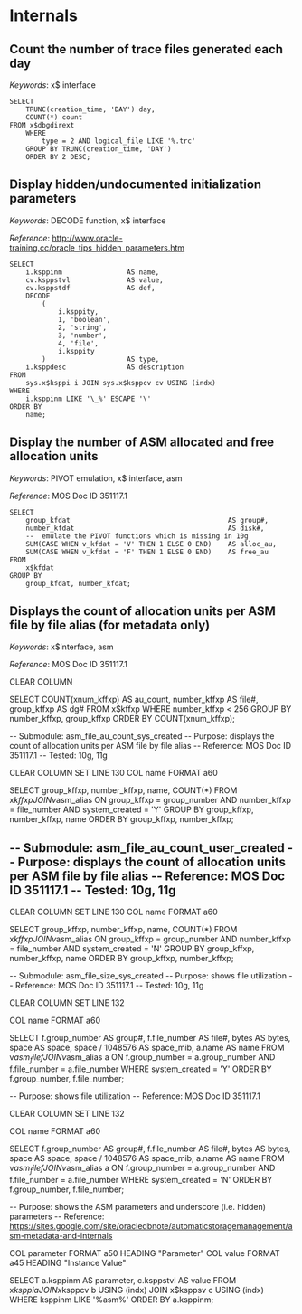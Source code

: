 # Internals

## Count the number of trace files generated each day

*Keywords*: x$ interface

    SELECT
        TRUNC(creation_time, 'DAY') day,
        COUNT(*) count
    FROM x$dbgdirext
        WHERE
            type = 2 AND logical_file LIKE '%.trc'
        GROUP BY TRUNC(creation_time, 'DAY')
        ORDER BY 2 DESC;


## Display hidden/undocumented initialization parameters

*Keywords*: DECODE function, x$ interface

*Reference*: http://www.oracle-training.cc/oracle_tips_hidden_parameters.htm

    SELECT
        i.ksppinm                AS name,
        cv.ksppstvl              AS value,
        cv.ksppstdf              AS def,
        DECODE
            (
                i.ksppity,
                1, 'boolean',
                2, 'string',
                3, 'number',
                4, 'file',
                i.ksppity
            )                    AS type,
        i.ksppdesc               AS description
    FROM
        sys.x$ksppi i JOIN sys.x$ksppcv cv USING (indx)
    WHERE
        i.ksppinm LIKE '\_%' ESCAPE '\'
    ORDER BY
        name;


## Display the number of ASM allocated and free allocation units

*Keywords*: PIVOT emulation, x$ interface, asm

*Reference*: MOS Doc ID 351117.1

    SELECT
        group_kfdat                                       AS group#,
        number_kfdat                                      AS disk#,
        --  emulate the PIVOT functions which is missing in 10g
        SUM(CASE WHEN v_kfdat = 'V' THEN 1 ELSE 0 END)    AS alloc_au,
        SUM(CASE WHEN v_kfdat = 'F' THEN 1 ELSE 0 END)    AS free_au
    FROM
        x$kfdat
    GROUP BY
        group_kfdat, number_kfdat;

## Displays the count of allocation units per ASM file by file alias (for metadata only)

*Keywords*: x$interface, asm

*Reference*: MOS Doc ID 351117.1

CLEAR COLUMN

SELECT
    COUNT(xnum_kffxp)    AS au_count,
    number_kffxp         AS file#,
    group_kffxp          AS dg#
FROM
    x$kffxp
WHERE
    number_kffxp < 256
GROUP BY
    number_kffxp, group_kffxp
ORDER BY
    COUNT(xnum_kffxp);

--  Submodule: asm_file_au_count_sys_created
--  Purpose:   displays the count of allocation units per ASM file by file alias
--  Reference: MOS Doc ID 351117.1
--  Tested:    10g, 11g


CLEAR COLUMN
SET LINE 130
COL name FORMAT a60

SELECT
    group_kffxp,
    number_kffxp,
    name,
    COUNT(*)
FROM
    x$kffxp JOIN v$asm_alias
ON
    group_kffxp = group_number
        AND number_kffxp = file_number
        AND system_created = 'Y'
GROUP BY
    group_kffxp, number_kffxp, name
ORDER BY
    group_kffxp, number_kffxp;

--  Submodule: asm_file_au_count_user_created
--  Purpose:   displays the count of allocation units per ASM file by file alias
--  Reference: MOS Doc ID 351117.1
--  Tested:    10g, 11g
--


CLEAR COLUMN
SET LINE 130
COL name FORMAT a60

SELECT
    group_kffxp,
    number_kffxp,
    name,
    COUNT(*)
FROM
    x$kffxp JOIN v$asm_alias
ON
    group_kffxp = group_number
        AND number_kffxp = file_number
        AND system_created = 'N'
GROUP BY
    group_kffxp, number_kffxp, name
ORDER BY
    group_kffxp, number_kffxp;


--  Submodule: asm_file_size_sys_created
--  Purpose:   shows file utilization
--  Reference: MOS Doc ID 351117.1
--  Tested:    10g, 11g


CLEAR COLUMN
SET LINE 132

COL name FORMAT a60


SELECT
    f.group_number     AS group#,
    f.file_number      AS file#,
    bytes              AS bytes,
    space              AS space,
    space / 1048576    AS space_mib,
    a.name             AS name
FROM
    v$asm_file f JOIN v$asm_alias a
ON
    f.group_number = a.group_number AND f.file_number = a.file_number
WHERE
    system_created = 'Y'
ORDER BY
    f.group_number, f.file_number;


--  Purpose:   shows file utilization
--  Reference: MOS Doc ID 351117.1


CLEAR COLUMN
SET LINE 132

COL name FORMAT a60


SELECT
    f.group_number     AS group#,
    f.file_number      AS file#,
    bytes              AS bytes,
    space              AS space,
    space / 1048576    AS space_mib,
    a.name             AS name
FROM
    v$asm_file f JOIN v$asm_alias a
ON
    f.group_number = a.group_number AND f.file_number = a.file_number
WHERE
    system_created = 'N'
ORDER BY
    f.group_number, f.file_number;


--  Purpose:   shows the ASM parameters and underscore (i.e. hidden) parameters
--  Reference: https://sites.google.com/site/oracledbnote/automaticstoragemanagement/asm-metadata-and-internals

COL parameter FORMAT a50 HEADING "Parameter"
COL value     FORMAT a45 HEADING "Instance Value"


SELECT
    a.ksppinm     AS parameter,
    c.ksppstvl    AS value
FROM
    x$ksppi a
JOIN
    x$ksppcv b USING (indx)
JOIN
    x$ksppsv c USING (indx)
WHERE
    ksppinm LIKE '%asm%'
ORDER BY
    a.ksppinm;


<!-- vim: set fenc=utf-8 spell spl=en ts=4 sw=4 et filetype=markdown : -->
